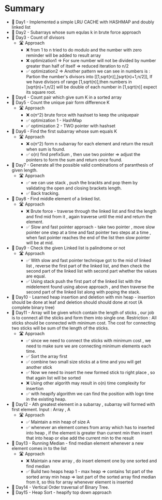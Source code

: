 # Summary

* 📆 Day1 - Implemented a simple LRU CACHE with HASHMAP and doubly linked list
* 📆 Day2 - Subarrays whose sum equlas k in brute force approach
* 📆 Day3 - Count of divisors
  * 🛣️ Approach 
    * ❌ from 1 to n tried to do modulo and the number with zero reminder will be added to result array
    * ❌ optimization1 => For sure number will not be divided by number greater than half of itself => reduced iteration to n/2
    * ✅ optimization2 => Another pattern we can see in numbers is : Partion the  number's divisors into [[1,sqrt(n)],[sqrt(n)+1,n/2]],  If we have divisors of range [1,sqrt(n)],then numbers 
       in [sqrt(n)+1,n/2] will be double of each number in [1,sqrt(n)] expect its square root.
* 📆 Day4 - Count pair which give sum K in a sorted array
* 📆 Day5 - Count the unique pair form difference K
     * 🛣️ Approach
         * ❌ o(n^2) brute force with hashset to keep the uniquepair
         * ✅ optimization 1 - HashMap
         * ✅ optimization 2 - TWO pointer with hashset
* 📆 Day6 - Find the first subarray whose sum equals K
     * 🛣️ Approach
         * ❌ o(n^2) form n subarray for each element and return the result when sum is found.
         * ✅ o(n) find prefixSum , then use two pointer => adjust the pointers to form the sum and return once found.
* 📆 Day7 - Generate all the possible valid combinations of paranthesis of given length.
     * 🛣️ Approach
         * ✅ we can use stack , push the brackts and pop them by validating the open and closing brackets length.
         * ✅ Back tracking.
* 📆 Day8 - Find middle element of a linked list.
     * 🛣️ Approach
         * ❌ Brute force - traverse through the linked list and find the length and find mid from it , again traverse until the mid and return the element.
         * ✅ Slow and fast pointer approach - take two pointer , move slow pointer one step at a time and fast pointer two steps at a time , when fast pointer reaches the end of the list then
              slow pointer will be at mid.
* 📆 Day9 - Check the given Linked list is palindrome or not
     * 🛣️ Approach
        * ✅ With slow and fast pointer technique got to the mid of linked list , reverse the first part of the linked list, and then check the second part of the linked list with second part                 whether the values are equal.
        * ✅ Using stack push the first part of the linked list with the midelement found using above approach , and then traverse the second part of the linked list along with poping the stack.
* 📆 Day10 - Learned heap insertion and deletion with min heap - insertion should be done at leaf and deletion should should done at root (A complete binary tree)
* 📆 Day11 -  Array will be given which contain the length of sticks , our job is to connect all the sticks and form them into single one. Restriction : All sticks should be connected with minimum cost. The cost for connecting two sticks will be sum of the length of the sticks.
     * 🛣️ Approach
        * ✅ since we need to connect the sticks with minimum cost , we need to make sure we are connecting minimum elements each time.
        * ✅ Sort the array first
        * ✅ combine two small size sticks at a time and you will get another stick
        * ✅ Now we need to insert the new formed stick to right place , so that again list will be sorted
        * ❌ Using other algorith may result in o(n) time complexity for insertion
        * ✅ with heapify algorithm we can find the position with logn time in the existing heap.
* 📆 Day12 - Ath greatest element in a subarray , subarray will formed with first element. Input : Array , A
     * 🛣️ Approach
        * ✅ Maintain a min heap of size A
        * ✅ whenever an element comes from array which has to inserted into heap , if the element is greater than current min then insert that into heap or else add the current min to the 
          result
* 📆 Day13 - Running Median - find median element whenever a new element comes in to the list
     * 🛣️ Approach
        * ❌ Maintain a new array , do insert element one by one sorted and find median
        * ✅ Build two heaps heap 1 - max heap => contains 1st part of the sorted array min heap => last part of the sorted array find median from it, so this for array whenever element is inserted
* 📆 Day14 - Vertical Order traversal of Binary Tree.
* 📆 Day15 - Heap Sort - heapify top down approach 


    
    



